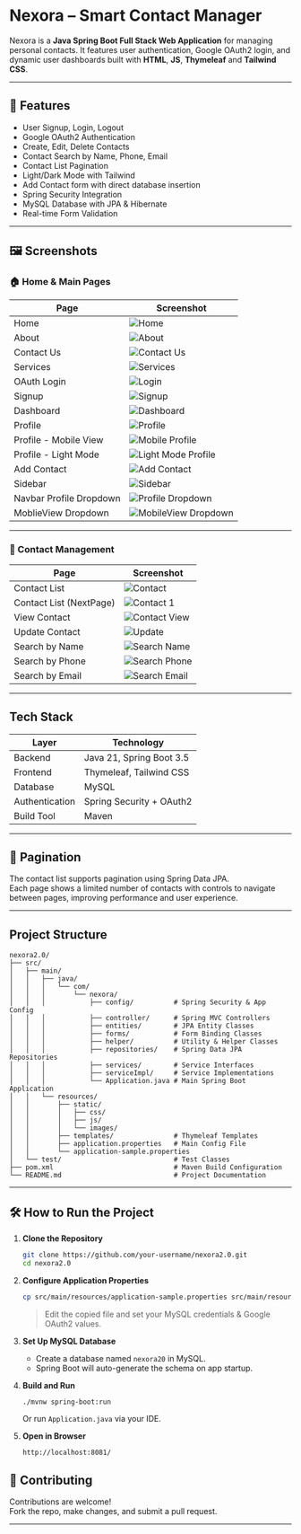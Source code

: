 # Nexora – Smart Contact Manager

Nexora is a **Java Spring Boot Full Stack Web Application** for managing personal contacts. It features user authentication, Google OAuth2 login, and dynamic user dashboards built with **HTML**, **JS**, **Thymeleaf** and **Tailwind CSS**.

---

## 🚀 Features

- User Signup, Login, Logout
- Google OAuth2 Authentication
- Create, Edit, Delete Contacts
- Contact Search by Name, Phone, Email
- Contact List Pagination
- Light/Dark Mode with Tailwind
- Add Contact form with direct database insertion
- Spring Security Integration
- MySQL Database with JPA & Hibernate
- Real-time Form Validation
  

---

## 🖼️ Screenshots

### 🏠 Home & Main Pages

| Page | Screenshot |
|------|------------|
| Home | ![Home](screenshots/Home.png) |
| About | ![About](screenshots/About.png) |
| Contact Us | ![Contact Us](screenshots/ContactUs.png) |
| Services | ![Services](screenshots/Services.png) |
| OAuth Login | ![Login](screenshots/Login.png) |
| Signup | ![Signup](screenshots/SignUp.png) |
| Dashboard | ![Dashboard](screenshots/Dashboard.png) |
| Profile | ![Profile](screenshots/Profile.png) |
| Profile - Mobile View | ![Mobile Profile](screenshots/Profile_MobileView.png) |
| Profile - Light Mode | ![Light Mode Profile](screenshots/Profile_LightMode.png) |
| Add Contact | ![Add Contact](screenshots/AddContact.png) |
| Sidebar | ![Sidebar](screenshots/Sidebar.png) |
| Navbar Profile Dropdown | ![Profile Dropdown](screenshots/Profile_Dropdown(2).png) |
| MoblieView Dropdown | ![MobileView Dropdown](screenshots/MobileViewDropdown.png) |




---

### 📇 Contact Management

| Page | Screenshot |
|------|------------|
| Contact List | ![Contact](screenshots/Contact.png) |
| Contact List (NextPage) | ![Contact 1](screenshots/Contact1.png) |
| View Contact | ![Contact View](screenshots/ContactView.png) |
| Update Contact | ![Update](screenshots/UpdateContact.png) |
| Search by Name | ![Search Name](screenshots/Search_name.png) |
| Search by Phone | ![Search Phone](screenshots/Search_phone.png) |
| Search by Email | ![Search Email](screenshots/Search_Email.png) |

---

## Tech Stack

| Layer         | Technology                  |
|---------------|-----------------------------|
| Backend       | Java 21, Spring Boot 3.5    |
| Frontend      | Thymeleaf, Tailwind CSS     |
| Database      | MySQL                       |
| Authentication| Spring Security + OAuth2    |
| Build Tool    | Maven                       |

---
## 🔄 Pagination

The contact list supports pagination using Spring Data JPA.  
Each page shows a limited number of contacts with controls to navigate between pages, improving performance and user experience.

---
## Project Structure

``` 
nexora2.0/
├── src/
│   ├── main/
│   │   ├── java/
│   │   │   └── com/
│   │   │       └── nexora/
│   │   │           ├── config/          # Spring Security & App Config
│   │   │           ├── controller/      # Spring MVC Controllers
│   │   │           ├── entities/        # JPA Entity Classes
│   │   │           ├── forms/           # Form Binding Classes
│   │   │           ├── helper/          # Utility & Helper Classes
│   │   │           ├── repositories/    # Spring Data JPA Repositories
│   │   │           ├── services/        # Service Interfaces
│   │   │           ├── serviceImpl/     # Service Implementations
│   │   │           └── Application.java # Main Spring Boot Application
│   │   └── resources/
│   │       ├── static/
│   │       │   ├── css/
│   │       │   ├── js/
│   │       │   └── images/
│   │       ├── templates/               # Thymeleaf Templates
│   │       ├── application.properties   # Main Config File
│   │       └── application-sample.properties
│   └── test/                            # Test Classes
├── pom.xml                              # Maven Build Configuration
└── README.md                            # Project Documentation
```
---
## 🛠️ How to Run the Project

1. **Clone the Repository**
   ```bash
   git clone https://github.com/your-username/nexora2.0.git
   cd nexora2.0
   ```

2. **Configure Application Properties**
   ```bash
   cp src/main/resources/application-sample.properties src/main/resources/application.properties
   ```
   > Edit the copied file and set your MySQL credentials & Google OAuth2 values.

3. **Set Up MySQL Database**
   - Create a database named `nexora20` in MySQL.
   - Spring Boot will auto-generate the schema on app startup.

4. **Build and Run**
   ```bash
   ./mvnw spring-boot:run
   ```
   Or run `Application.java` via your IDE.

5. **Open in Browser**
   ```
   http://localhost:8081/
   ```

## 🤝 Contributing

Contributions are welcome!  
Fork the repo, make changes, and submit a pull request.

---






